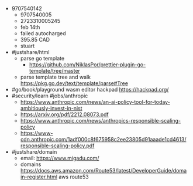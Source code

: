 - 9707540142
	- 9707540005
	- 2723310005245
	- feb 14th
	- failed autocharged
	- 395.85 CAD
	- stuart
- #justshare/html
	- parse go template
		- https://github.com/NiklasPor/prettier-plugin-go-template/tree/master
	- parse template tree and walk https://pkg.go.dev/text/template/parse#Tree
- #go/book/playground wasm editor hackpad https://hackpad.org/
- #security/learn #jobs/anthropic
	- https://www.anthropic.com/news/an-ai-policy-tool-for-today-ambitiously-invest-in-nist
	- https://arxiv.org/pdf/2212.08073.pdf
	- https://www.anthropic.com/news/anthropics-responsible-scaling-policy
	- https://www-cdn.anthropic.com/1adf000c8f675958c2ee23805d91aaade1cd4613/responsible-scaling-policy.pdf
- #justshare/domain
	- email: https://www.migadu.com/
	- domains https://docs.aws.amazon.com/Route53/latest/DeveloperGuide/domain-register.html aws route53